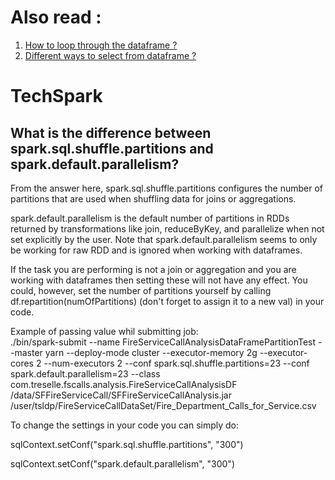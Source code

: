 # Also read :
1) <a href="dataframe.html"> How to loop through the dataframe ?</a>
1) <a href="select.html"> Different ways to select from dataframe ?</a>
# TechSpark

<h2> What is the difference between spark.sql.shuffle.partitions and spark.default.parallelism?</h2>

From the answer here, spark.sql.shuffle.partitions configures the number of partitions that are used when shuffling data for joins or aggregations.

spark.default.parallelism is the default number of partitions in RDDs returned by transformations like join, reduceByKey, and parallelize when not set explicitly by the user. Note that spark.default.parallelism seems to only be working for raw RDD and is ignored when working with dataframes.

If the task you are performing is not a join or aggregation and you are working with dataframes then setting these will not have any effect. You could, however, set the number of partitions yourself by calling df.repartition(numOfPartitions) (don't forget to assign it to a new val) in your code.

Example of passing value whil submitting job:  
./bin/spark-submit --name FireServiceCallAnalysisDataFramePartitionTest --master yarn --deploy-mode cluster --executor-memory 2g --executor-cores 2 --num-executors 2 --conf spark.sql.shuffle.partitions=23 --conf spark.default.parallelism=23 --class com.treselle.fscalls.analysis.FireServiceCallAnalysisDF /data/SFFireServiceCall/SFFireServiceCallAnalysis.jar /user/tsldp/FireServiceCallDataSet/Fire_Department_Calls_for_Service.csv

To change the settings in your code you can simply do:

sqlContext.setConf("spark.sql.shuffle.partitions", "300")

sqlContext.setConf("spark.default.parallelism", "300")
